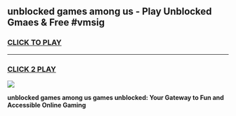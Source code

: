 
## unblocked games among us - Play Unblocked Gmaes & Free #vmsig
<h3>
<a href="https://premium.freeplayer.one?title=unblocked_games_among_us&ref=01M">CLICK TO PLAY</a></h3>
<hr>

<h3>
<a href="https://premium.freeplayer.one?title=unblocked_games_among_us&ref=01M">CLICK 2 PLAY</a>
  
</h3>

<a href="https://premium.freeplayer.one?title=unblocked_games_among_us&ref=01M"><img src="https://clearcache.store/games.png"></a>


**unblocked games among us games unblocked: Your Gateway to Fun and Accessible Online Gaming**

